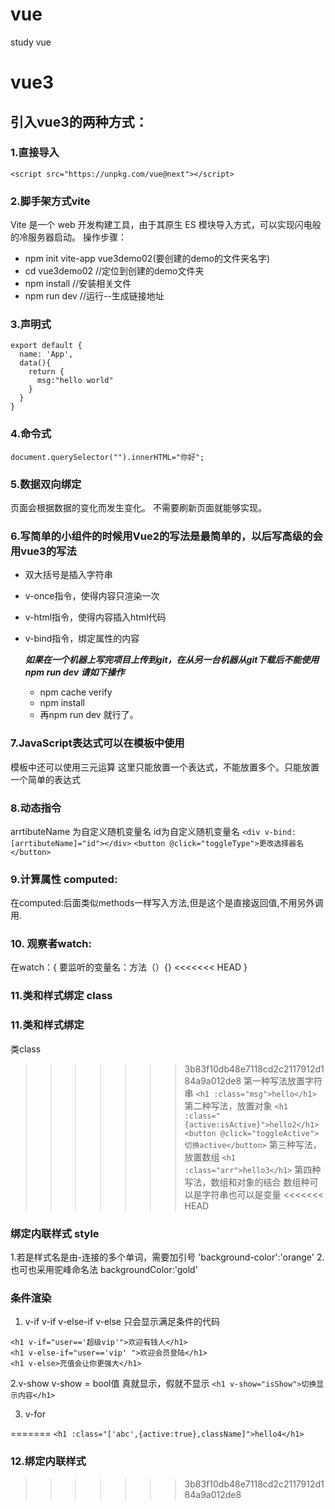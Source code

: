 # vue
study vue

# vue3
## 引入vue3的两种方式：
### 1.直接导入
`<script src="https://unpkg.com/vue@next"></script>`
### 2.脚手架方式vite
Vite 是一个 web 开发构建工具，由于其原生 ES 模块导入方式，可以实现闪电般的冷服务器启动。
操作步骤：
- npm init vite-app vue3demo02(要创建的demo的文件夹名字)
- cd vue3demo02 //定位到创建的demo文件夹
- npm install  //安装相关文件
- npm run dev  //运行--生成链接地址

### 3.声明式
```
export default {
  name: 'App',
  data(){
    return {
      msg:"hello world"
    }
  }
}
```
### 4.命令式
`document.querySelector("").innerHTML="你好";`

### 5.数据双向绑定
页面会根据数据的变化而发生变化。
不需要刷新页面就能够实现。

### 6.写简单的小组件的时候用Vue2的写法是最简单的，以后写高级的会用vue3的写法

- 双大括号是插入字符串
- v-once指令，使得内容只渲染一次
- v-html指令，使得内容插入html代码
- v-bind指令，绑定属性的内容

  ***如果在一个机器上写完项目上传到git，在从另一台机器从git下载后不能使用npm run dev 请如下操作***
  - npm cache verify
  - npm install
  - 再npm run dev 就行了。
### 7.JavaScript表达式可以在模板中使用
 模板中还可以使用三元运算 这里只能放置一个表达式，不能放置多个。只能放置一个简单的表达式

### 8.动态指令
arrtibuteName 为自定义随机变量名 id为自定义随机变量名
`<div v-bind:[arrtibuteName]="id"></div>`
`<button @click="toggleType">更改选择器名</button>`

### 9.计算属性 computed:
在computed:后面类似methods一样写入方法,但是这个是直接返回值,不用另外调用.

### 10. 观察者watch:

在watch：{
  要监听的变量名：方法（）{}
<<<<<<< HEAD
}
### 11.类和样式绑定 class


### 11.类和样式绑定
类class
>>>>>>> 3b83f10db48e7118cd2c2117912d184a9a012de8
第一种写法放置字符串
`<h1 :class="msg">hello</h1>`
第二种写法，放置对象
`<h1 :class="{active:isActive}">hello2</h1>`
`<button @click="toggleActive">切换active</button>`
第三种写法，放置数组
`<h1 :class="arr">hello3</h1>`
第四种写法，数组和对象的结合 数组种可以是字符串也可以是变量
<<<<<<< HEAD
<!-- <h1 :class="['abc',{active:true},className]">hello4</h1> -->

### 绑定内联样式 style

1.若是样式名是由-连接的多个单词，需要加引号 'background-color':'orange'
2.也可也采用驼峰命名法 backgroundColor:'gold'
              
### 条件渲染
1. v-if
v-if
v-else-if
v-else
只会显示满足条件的代码
```
<h1 v-if="user=='超级vip'">欢迎有钱人</h1>
<h1 v-else-if="user=='vip' ">欢迎会员登陆</h1>
<h1 v-else>充值会让你更强大</h1>
```
2.v-show
v-show = bool值
真就显示，假就不显示
`<h1 v-show="isShow">切换显示内容</h1>`

3. v-for
  

=======
`<h1 :class="['abc',{active:true},className]">hello4</h1>`

### 12.绑定内联样式
>>>>>>> 3b83f10db48e7118cd2c2117912d184a9a012de8
